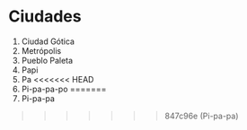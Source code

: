 # Ciudades

1. Ciudad Gótica
2. Metrópolis
3. Pueblo Paleta
4. Papi
5. Pa
<<<<<<< HEAD
6. Pi-pa-pa-po
=======
6. Pi-pa-pa 
>>>>>>> 847c96e (Pi-pa-pa)
